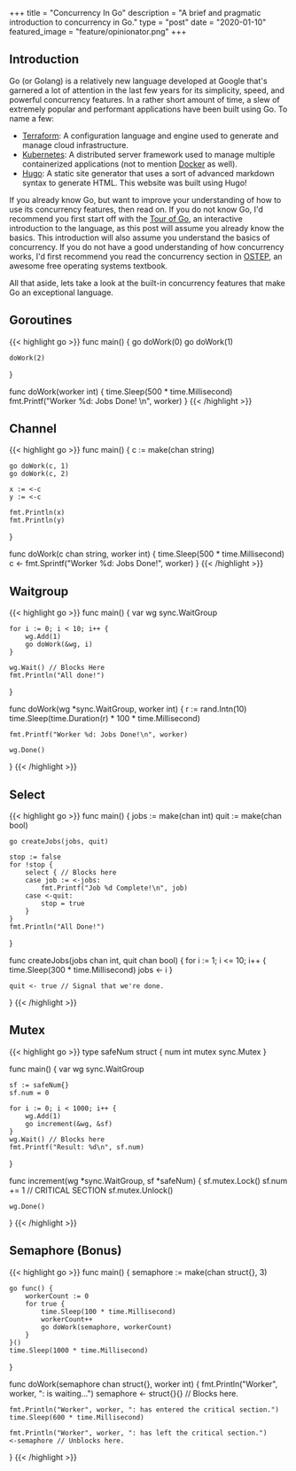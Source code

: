 +++
title = "Concurrency In Go"
description = "A brief and pragmatic introduction to concurrency in Go."
type = "post"
date = "2020-01-10"
featured_image = "feature/opinionator.png"
+++
## Introduction

Go (or Golang) is a relatively new language developed at Google that's garnered a lot of attention in the last few years for its simplicity, speed, and powerful concurrency features. In a rather short amount of time, a slew of extremely popular and performant applications have been built using Go. To name a few:

- [Terraform](https://github.com/hashicorp/terraform): A configuration language and engine used to generate and manage cloud infrastructure.
- [Kubernetes](https://github.com/hashicorp/kubernetes): A distributed server framework used to manage multiple containerized applications (not to mention [Docker](https://en.wikipedia.org/wiki/Docker_%28software%29) as well).
- [Hugo](https://github.com/gohugoio/hugo): A static site generator that uses a sort of advanced markdown syntax to generate HTML. This website was built using Hugo!

If you already know Go, but want to improve your understanding of how to use its concurrency features, then read on. If you do not know Go, I'd recommend you first start off with the [Tour of Go](https://tour.golang.org/welcome/1), an interactive introduction to the language, as this post will assume you already know the basics. This introduction will also assume you understand the basics of concurrency. If you do not have a good understanding of how concurrency works, I'd first recommend you read the concurrency section in [OSTEP](http://pages.cs.wisc.edu/~remzi/OSTEP/), an awesome free operating systems textbook.

All that aside, lets take a look at the built-in concurrency features that make Go an exceptional language.

## Goroutines
{{< highlight go >}}
func main() {
    go doWork(0)
    go doWork(1)

    doWork(2)
}

func doWork(worker int) {
    time.Sleep(500 * time.Millisecond)
    fmt.Printf("Worker %d: Jobs Done! \n", worker)
}
{{< /highlight >}}
## Channel
{{< highlight go >}}
func main() {
    c := make(chan string)

    go doWork(c, 1)
    go doWork(c, 2)

    x := <-c
    y := <-c

    fmt.Println(x)
    fmt.Println(y)
}

func doWork(c chan string, worker int) {
    time.Sleep(500 * time.Millisecond)
    c <- fmt.Sprintf("Worker %d: Jobs Done!", worker)
}
{{< /highlight >}}
## Waitgroup
{{< highlight go >}}
func main() {
    var wg sync.WaitGroup

    for i := 0; i < 10; i++ {
        wg.Add(1)
        go doWork(&wg, i)
    }

    wg.Wait() // Blocks Here
    fmt.Println("All done!")
}

func doWork(wg *sync.WaitGroup, worker int) {
    r := rand.Intn(10)
    time.Sleep(time.Duration(r) * 100 * time.Millisecond)

    fmt.Printf("Worker %d: Jobs Done!\n", worker)

    wg.Done()
}
{{< /highlight >}}
## Select
{{< highlight go >}}
func main() {
    jobs := make(chan int)
    quit := make(chan bool)

    go createJobs(jobs, quit)

    stop := false
    for !stop {
        select { // Blocks here
        case job := <-jobs:
            fmt.Printf("Job %d Complete!\n", job)
        case <-quit:
            stop = true
        }
    }
    fmt.Println("All Done!")
}

func createJobs(jobs chan int, quit chan bool) {
    for i := 1; i <= 10; i++ {
        time.Sleep(300 * time.Millisecond)
        jobs <- i
    }

    quit <- true // Signal that we're done.
}
{{< /highlight >}}
## Mutex
{{< highlight go >}}
type safeNum struct {
    num   int
    mutex sync.Mutex
}

func main() {
    var wg sync.WaitGroup

    sf := safeNum{}
    sf.num = 0

    for i := 0; i < 1000; i++ {
        wg.Add(1)
        go increment(&wg, &sf)
    }
    wg.Wait() // Blocks here
    fmt.Printf("Result: %d\n", sf.num)
}

func increment(wg *sync.WaitGroup, sf *safeNum) {
    sf.mutex.Lock()
    sf.num += 1 // CRITICAL SECTION
    sf.mutex.Unlock()

    wg.Done()
}
{{< /highlight >}}
## Semaphore (Bonus)
{{< highlight go >}}
func main() {
    semaphore := make(chan struct{}, 3)

    go func() {
        workerCount := 0
        for true {
            time.Sleep(100 * time.Millisecond)
            workerCount++
            go doWork(semaphore, workerCount)
        }
    }()
    time.Sleep(1000 * time.Millisecond)
}

func doWork(semaphore chan struct{}, worker int) {
    fmt.Println("Worker", worker, ": is waiting...")
    semaphore <- struct{}{} // Blocks here.

    fmt.Println("Worker", worker, ": has entered the critical section.")
    time.Sleep(600 * time.Millisecond)

    fmt.Println("Worker", worker, ": has left the critical section.")
    <-semaphore // Unblocks here.
}
{{< /highlight >}}

